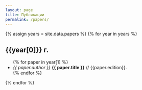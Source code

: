 ```yaml
---
layout: page
title: Публикации
permalink: /papers/
---
```


{% assign years = site.data.papers %}
{% for year in years %}
  <h2>{{year[0]}} г.</h2>
  <ul>
    {% for paper in year[1] %}
    <li><i>{{ paper.author }}</i> <b>{{ paper.title }}</b> // {{paper.edition}}.</li>
    {% endfor %}
  </ul>
{% endfor %}
